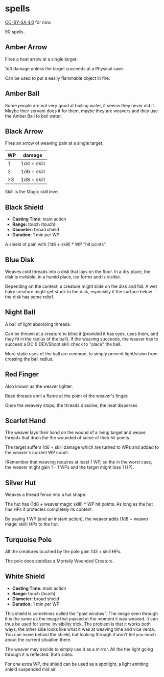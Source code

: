 
# spells

[CC-BY-SA 4.0](https://creativecommons.org/licenses/by-sa/4.0/legalcode) for now.

90 spells.


## Amber Arrow

Fires a heat arrow at a single target.

1d3 damage unless the target succeeds at a Physical save.

Can be used to put a easily flammable object in fire.


## Amber Ball

Some people are not very good at boiling water, it seems they never did it. Maybe their servant does it for them, maybe they are weavers and they use the Amber Ball to boil water.


## Black Arrow

Fires an arrow of weaving pain at a single target.

| WP | damage      |
|----|-------------|
|  1 | 1d4 + skill |
|  2 | 1d6 + skill |
| >3 | 1d8 + skill |

Skill is the Magic skill level.


## Black Shield

* **Casting Time:** main action
* **Range:** touch (touch)
* **Diameter:** broad shield
* **Duration:** 1 min per WP

A shield of pain with (1d6 + skill) * WP "hit points".


## Blue Disk

Weaves cold threads into a disk that lays on the floor. In a dry place, the disk is invisible, in a humid place, ice forms and is visible.

Depending on the context, a creature might slide on the disk and fall. A wet hairy creature might get stuck to the disk, especially if the surface below the disk has some relief.


## Night Ball

A ball of light absorbing threads.

Can be thrown at a creature to blind it (provided it has eyes, uses them, and they fit in the radius of the ball). If the weaving succeeds, the weaver has to succeed a DC 6 DEX/Shoot skill check to "place" the ball.

More static uses of the ball are common, to simply prevent light/vision from crossing the ball radius.


## Red Finger

Also known as the weaver lighter.

Read threads emit a flame at the point of the weaver's finger.

Once the weavery stops, the threads dissolve, the heat disperses.


## Scarlet Hand

The weaver lays their hand on the wound of a living target and weave threads that drain the the wounded of some of their hit points.

The target suffers 1d6 + skill damage which are turned to WPs and added to the weaver's current WP count.

(Remember that weaving requires at least 1 WP, so the in the worst case, the weaver might gain 1 - 1 WPs and the target might lose 1 HP).


## Silver Hut

Weaves a thread fence into a hut shape.

The hut has (1d8 + weaver magic skill) * WP hit points. As long as the hut has HPs it protectes completely its content.

By paying 1 WP (and an instant action), the weaver adds (1d8 + weaver magic skill) HPs to the hut.


## Turquoise Pole

All the creatures touched by the pole gain 1d3 + skill HPs.

The pole does stabilize a Mortally Wounded Creature.


## White Shield

* **Casting Time:** main action
* **Range:** touch (touch)
* **Diameter:** broad shield
* **Duration:** 1 min per WP

This shield is sometimes called the "past window". The image seen through it is the same as the image that passed at the moment it was weaved. It can thus be used for some invisibility trick. The problem is that it works both ways, the other side looks like what it was at weaving time and vice versa. You can move behind the shield, but looking through it won't tell you much about the current situation there.

The weaver may decide to simply use it as a mirror. All the the light going through it is reflected. Both sides.

For one extra WP, the shield can be used as a spotlight, a light emitting shield suspended mid air.

